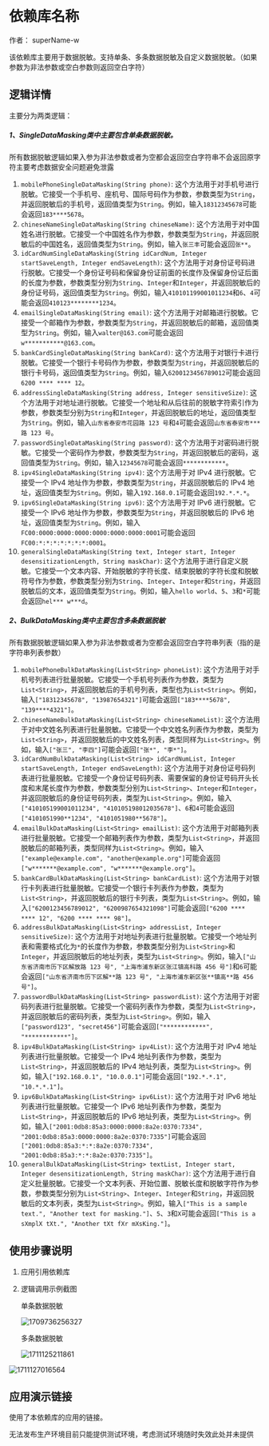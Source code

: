 # 依赖库名称
作者： superName-w

该依赖库主要用于数据脱敏。支持单条、多条数据脱敏及自定义数据脱敏。（如果参数为非法参数或空白参数则返回空白字符）

## 逻辑详情

主要分为两类逻辑：

##### 1、SingleDataMasking类中主要包含单条数据脱敏。

所有数据脱敏逻辑如果入参为非法参数或者为空都会返回空白字符串不会返回原字符主要考虑数据安全问题避免泄露

1. `mobilePhoneSingleDataMasking(String phone)`: 这个方法用于对手机号进行脱敏。它接受一个手机号、座机号、国际号码作为参数，参数类型为`String`，并返回脱敏后的手机号，返回值类型为`String`。例如，输入`18312345678`可能会返回`183****5678`。
2. `chineseNameSingleDataMasking(String chineseName)`: 这个方法用于对中国姓名进行脱敏。它接受一个中国姓名作为参数，参数类型为`String`，并返回脱敏后的中国姓名，返回值类型为`String`。例如，输入`张三丰`可能会返回`张**`。
3. `idCardNumSingleDataMasking(String idCardNum, Integer startSaveLength, Integer endSaveLength)`: 这个方法用于对身份证号码进行脱敏。它接受一个身份证号码和保留身份证前面的长度作及保留身份证后面的长度为参数，参数类型分别为`String`、`Integer`和`Integer`，并返回脱敏后的身份证号码，返回值类型为`String`。例如，输入`410101199001011234`和`6`、`4`可能会返回`410123********1234`。
4. `emailSingleDataMasking(String email)`: 这个方法用于对邮箱进行脱敏。它接受一个邮箱作为参数，参数类型为`String`，并返回脱敏后的邮箱，返回值类型为`String`。例如，输入`walter@163.com`可能会返回`w***********@163.com`。
5. `bankCardSingleDataMasking(String bankCard)`: 这个方法用于对银行卡进行脱敏。它接受一个银行卡号码作为参数，参数类型为`String`，并返回脱敏后的银行卡号码，返回值类型为`String`。例如，输入`6200123456789012`可能会返回`6200 **** **** 12`。
6. `addressSingleDataMasking(String address, Integer sensitiveSize)`: 这个方法用于对地址进行脱敏。它接受一个地址和从后往前的脱敏字符索引作为参数，参数类型分别为`String`和`Integer`，并返回脱敏后的地址，返回值类型为`String`。例如，输入`山东省泰安市花园路 123 号`和`4`可能会返回`山东省泰安市***路 123 号`。
7. `passwordSingleDataMasking(String password)`: 这个方法用于对密码进行脱敏。它接受一个密码作为参数，参数类型为`String`，并返回脱敏后的密码，返回值类型为`String`。例如，输入`12345678`可能会返回`************`。
8. `ipv4SingleDataMasking(String ipv4)`: 这个方法用于对 IPv4 进行脱敏。它接受一个 IPv4 地址作为参数，参数类型为`String`，并返回脱敏后的 IPv4 地址，返回值类型为`String`。例如，输入`192.168.0.1`可能会返回`192.*.*.*`。
9. `ipv6SingleDataMasking(String ipv6)`: 这个方法用于对 IPv6 进行脱敏。它接受一个 IPv6 地址作为参数，参数类型为`String`，并返回脱敏后的 IPv6 地址，返回值类型为`String`。例如，输入`FC00:0000:0000:0000:0000:0000:0000:0001`可能会返回`FC00:*:*:*:*:*:*:*:0001`。
10. `generalSingleDataMasking(String text, Integer start, Integer desensitizationLength, String maskChar)`: 这个方法用于进行自定义脱敏。它接受一个文本内容、开始脱敏的字符长度、结束脱敏的字符长度和脱敏符号作为参数，参数类型分别为`String`、`Integer`、`Integer`和`String`，并返回脱敏后的文本，返回值类型为`String`。例如，输入`hello world`、`5`、`3`和`*`可能会返回`hel*** w***d`。

##### 2、BulkDataMasking类中主要包含多条数据脱敏

所有数据脱敏逻辑如果入参为非法参数或者为空都会返回空白字符串列表（指的是字符串列表参数）

1. `mobilePhoneBulkDataMasking(List<String> phoneList)`: 这个方法用于对手机号列表进行批量脱敏。它接受一个手机号列表作为参数，类型为`List<String>`，并返回脱敏后的手机号列表，类型也为`List<String>`。例如，输入`["18312345678", "13987654321"]`可能会返回`["183****5678", "139****4321"]`。
2. `chineseNameBulkDataMasking(List<String> chineseNameList)`: 这个方法用于对中文姓名列表进行批量脱敏。它接受一个中文姓名列表作为参数，类型为`List<String>`，并返回脱敏后的中文姓名列表，类型同样为`List<String>`。例如，输入`["张三", "李四"]`可能会返回`["张*", "李*"]`。
3. `idCardNumBulkDataMasking(List<String> idCardNumList, Integer startSaveLength, Integer endSaveLength)`: 这个方法用于对身份证号码列表进行批量脱敏。它接受一个身份证号码列表、需要保留的身份证号码开头长度和末尾长度作为参数，参数类型分别为`List<String>`、`Integer`和`Integer`，并返回脱敏后的身份证号码列表，类型为`List<String>`。例如，输入`["410105199001011234", "410105198012035678"]`、`6`和`4`可能会返回`["4101051990**1234", "4101051980**5678"]`。
4. `emailBulkDataMasking(List<String> emailList)`: 这个方法用于对邮箱列表进行批量脱敏。它接受一个邮箱列表作为参数，类型为`List<String>`，并返回脱敏后的邮箱列表，类型同样为`List<String>`。例如，输入`["example@example.com", "another@example.org"]`可能会返回`["w*******@example.com", "w*******@example.org"]`。
5. `bankCardBulkDataMasking(List<String> bankCardList)`: 这个方法用于对银行卡列表进行批量脱敏。它接受一个银行卡列表作为参数，类型为`List<String>`，并返回脱敏后的银行卡列表，类型为`List<String>`。例如，输入`["6200123456789012", "6200987654321098"]`可能会返回`["6200 **** **** 12", "6200 **** **** 98"]`。
6. `addressBulkDataMasking(List<String> addressList, Integer sensitiveSize)`: 这个方法用于对地址列表进行批量脱敏。它接受一个地址列表和需要格式化为`*`的长度作为参数，参数类型分别为`List<String>`和`Integer`，并返回脱敏后的地址列表，类型为`List<String>`。例如，输入`["山东省济南市历下区解放路 123 号", "上海市浦东新区张江镇高科路 456 号"]`和`6`可能会返回`["山东省济南市历下区解**路 123 号", "上海市浦东新区张**镇高**路 456 号"]`。
7. `passwordBulkDataMasking(List<String> passwordList)`: 这个方法用于对密码列表进行批量脱敏。它接受一个密码列表作为参数，类型为`List<String>`，并返回脱敏后的密码列表，类型为`List<String>`。例如，输入`["password123", "secret456"]`可能会返回`["************", "************"]`。
8. `ipv4BulkDataMasking(List<String> ipv4List)`: 这个方法用于对 IPv4 地址列表进行批量脱敏。它接受一个 IPv4 地址列表作为参数，类型为`List<String>`，并返回脱敏后的 IPv4 地址列表，类型为`List<String>`。例如，输入`["192.168.0.1", "10.0.0.1"]`可能会返回`["192.*.*.1", "10.*.*.1"]`。
9. `ipv6BulkDataMasking(List<String> ipv6List)`: 这个方法用于对 IPv6 地址列表进行批量脱敏。它接受一个 IPv6 地址列表作为参数，类型为`List<String>`，并返回脱敏后的 IPv6 地址列表，类型为`List<String>`。例如，输入`["2001:0db8:85a3:0000:0000:8a2e:0370:7334", "2001:0db8:85a3:0000:0000:8a2e:0370:7335"]`可能会返回`["2001:0db8:85a3:*:*:8a2e:0370:7334", "2001:0db8:85a3:*:*:8a2e:0370:7335"]`。
10. `generalBulkDataMasking(List<String> textList, Integer start, Integer desensitizationLength, String maskChar)`: 这个方法用于进行自定义批量脱敏。它接受一个文本列表、开始位置、脱敏长度和脱敏字符作为参数，参数类型分别为`List<String>`、`Integer`、`Integer`和`String`，并返回脱敏后的文本列表，类型为`List<String>`。例如，输入`["This is a sample text.", "Another text for masking."]`、`5`、`3`和`X`可能会返回`["This is a sXmplX tXt.", "Another tXt fXr mXsKing."]`。

## 使用步骤说明

1. 应用引用依赖库

3. 逻辑调用示例截图

   单条数据脱敏
   
   ![1709736256327](https://github.com/superName-w/CodeWaveAssetCompetition2024/blob/b7d4bba501d0cc82cc7e7c36f78d3def72383b52/data-masking-util/assets/1710604099941.jpg)
   
   多条数据脱敏
   
   ![1711125211861](https://github.com/superName-w/CodeWaveAssetCompetition2024/blob/af76de893c1bc22577609df91af8f2db5429b04d/data-masking-util/assets/1711125211861.png)

![1711127016564](https://github.com/superName-w/CodeWaveAssetCompetition2024/blob/af76de893c1bc22577609df91af8f2db5429b04d/data-masking-util/assets/1711127016564.png)

## 应用演示链接

使用了本依赖库的应用的链接。

无法发布生产环境目前只能提供测试环境，考虑测试环境随时失效此处并未提供
